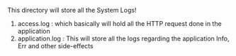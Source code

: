 This directory will store all the System Logs!

1. access.log : which basically will hold all the HTTP request done in the application
2. application.log : This will store all the logs regarding the application Info, Err and other side-effects
